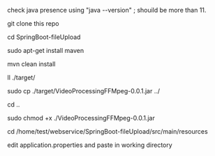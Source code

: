 check java presence using "java --version" ; shouild be more than 11.

git clone this repo

cd SpringBoot-fileUpload

sudo apt-get install maven

mvn clean install

ll ./target/

sudo cp ./target/VideoProcessingFFMpeg-0.0.1.jar ../

cd ..

sudo chmod +x ./VideoProcessingFFMpeg-0.0.1.jar

cd /home/test/webservice/SpringBoot-fileUpload/src/main/resources

edit application.properties and paste in working directory
